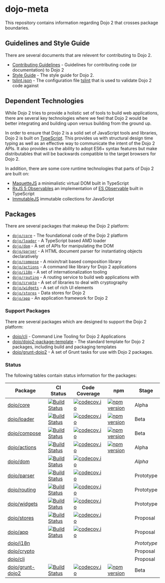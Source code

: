 # dojo-meta

This repository contains information regarding Dojo 2 that crosses package boundaries.

## Guidelines and Style Guide

There are several documents that are relevent for contributing to Dojo 2.

* [Contributing Guidelines](CONTRIBUTING.md) - Guidelines for contributing code (or documentation) to Dojo 2
* [Style Guide](STYLE.md) - The style guide for Dojo 2.
* [tslint.json](tslint.json) - The configuration file [tslint](http://palantir.github.io/tslint/) that is used to validate Dojo 2 code against

## Dependent Technologies

While Dojo 2 tries to provide a holistic set of tools to build web applications, there are several key technologies where we feel that Dojo 2 would be better integrating and building upon versus building from the ground up.

In order to ensure that Dojo 2 is a solid set of JavaScript tools and libraries, Dojo 2 is built on [TypeScript](http://www.typescriptlang.org/).  This provides us with structural design time typing as well as an effective way to communicate the intent of the Dojo 2 APIs.  It also provides us the ability to adopt ES6+ syntax features but make distributables that will be backwards compatible to the target browsers for Dojo 2.

In addition, there are some core runtime technologies that parts of Dojo 2 are built on:

* [MaquetteJS](http://maquettejs.org/) a minimalistic virtual DOM built in TypeScript
* [RxJS 5 Observables](https://github.com/ReactiveX/RxJS) an implementation of [ES Observable](https://zenparsing.github.io/es-observable/) built in TypeScript
* [ImmutableJS](https://facebook.github.io/immutable-js/) immutable collections for JavaScript

## Packages

There are several packages that makeup the Dojo 2 platform:

* [`dojo/core`](https://github.com/dojo/core) - The foundational code of the Dojo 2 platform
* [`dojo/loader`](https://github.com/dojo/loader) - A TypeScript based AMD loader
* [`dojo/dom`](https://github.com/dojo/dom) - A set of APIs for manipulating the DOM
* [`dojo/parser`](https://github.com/dojo/parser) - A HTML document parser for instantiating objects declaratively
* [`dojo/compose`](https://github.com/dojo/compose) - A mixin/trait based composition library
* [`dojo/actions`](https://github.com/dojo/actions) - A command like library for Dojo 2 applications
* [`dojo/i18n`](https://github.com/dojo/i18n) - A set of internationalization tooling
* [`dojo/routing`](https://github.com/dojo/routing) - A routing service to build web applications with
* [`dojo/crypto`](https://github.com/dojo/crypto) - A set of libraries to deal with cryptography
* [`dojo/widgets`](https://github.com/dojo/widgets) - A set of rich UI elements
* [`dojo/stores`](https://github.com/dojo/stores) - Data stores for Dojo 2
* [`dojo/app`](https://github.com/dojo/app) - An application framework for Dojo 2

### Support Packages

There are several packages which are designed to support the Dojo 2 platform:

* [dojo/cli](https://github.com/dojo/cli) - Command Line Tooling for Dojo 2 Applications
* [dojo/dojo2-package-template](https://github.com/dojo/dojo2-package-template) - The standard template for Dojo 2 packages, including build and packaging templates
* [dojo/grunt-dojo2](https://github.com/dojo/grunt-dojo2) - A set of Grunt tasks for use with Dojo 2 packages.

### Status

The following tables contain status information for the packages:

|Package|CI Status|Code Coverage|npm       |Stage|
|-------|---------|-------------|----------|-----|
|[dojo/core](https://github.com/dojo/core)|[![Build Status](https://travis-ci.org/dojo/core.svg?branch=master)](https://travis-ci.org/dojo/core)|[![codecov.io](https://codecov.io/gh/dojo/core/branch/master/graph/badge.svg)](http://codecov.io/gh/dojo/core/branch/master)|[![npm version](https://badge.fury.io/js/dojo-core.svg)](http://badge.fury.io/js/dojo-core)|Alpha|
|[dojo/loader](https://github.com/dojo/loader)|[![Build Status](https://travis-ci.org/dojo/loader.svg?branch=master)](https://travis-ci.org/dojo/loader)|[![codecov.io](http://codecov.io/gh/dojo/loader/branch/master/graph/badge.svg)](http://codecov.io/gh/dojo/loader/branch/master)|[![npm version](https://badge.fury.io/js/dojo-loader.svg)](http://badge.fury.io/js/dojo-loader)|Beta|
|[dojo/compose](https://github.com/dojo/compose)|[![Build Status](https://travis-ci.org/dojo/compose.svg?branch=master)](https://travis-ci.org/dojo/compose)|[![codecov.io](http://codecov.io/gh/dojo/compose/branch/master/graph/badge.svg)](http://codecov.io/gh/dojo/compose/branch/master)|[![npm version](https://badge.fury.io/js/dojo-compose.svg)](http://badge.fury.io/js/dojo-compose)|Beta|
|[dojo/actions](https://github.com/dojo/actions)|[![Build Status](https://travis-ci.org/dojo/actions.svg?branch=master)](https://travis-ci.org/dojo/actions)|[![codecov.io](http://codecov.io/gh/dojo/actions/branch/master/graph/badge.svg)](http://codecov.io/gh/dojo/actions/branch/master)|[![npm version](https://badge.fury.io/js/dojo-actions.svg)](http://badge.fury.io/js/dojo-actions)|Alpha|
|[dojo/dom](https://github.com/dojo/dom)|[![Build Status](https://travis-ci.org/dojo/dom.svg?branch=master)](https://travis-ci.org/dojo/dom)|[![codecov.io](http://codecov.io/gh/dojo/dom/branch/master/graph/badge.svg)](http://codecov.io/gh/dojo/dom/branch/master)| |*Alpha*|
|[dojo/parser](https://github.com/dojo/parser)|[![Build Status](https://travis-ci.org/dojo/parser.svg?branch=master)](https://travis-ci.org/dojo/parser)|[![codecov.io](http://codecov.io/gh/dojo/parser/branch/master/graph/badge.svg)](http://codecov.io/gh/dojo/parser/branch/master)| |Prototype|
|[dojo/routing](https://github.com/dojo/routing)|[![Build Status](https://travis-ci.org/dojo/routing.svg?branch=master)](https://travis-ci.org/dojo/routing)|[![codecov.io](http://codecov.io/gh/dojo/routing/branch/master/graph/badge.svg)](http://codecov.io/gh/dojo/routing/branch/master)| |Prototype|
|[dojo/widgets](https://github.com/dojo/widgets)|[![Build Status](https://travis-ci.org/dojo/widgets.svg?branch=master)](https://travis-ci.org/dojo/widgets)|[![codecov.io](http://codecov.io/gh/dojo/widgets/branch/master/graph/badge.svg)](http://codecov.io/gh/dojo/widgets/branch/master)| |Prototype|
|[dojo/stores](https://github.com/dojo/stores)|[![Build Status](https://travis-ci.org/dojo/stores.svg?branch=master)](https://travis-ci.org/dojo/stores)|[![codecov.io](http://codecov.io/gh/dojo/stores/branch/master/graph/badge.svg)](http://codecov.io/gh/dojo/stores/branch/master)| |Proposal|
|[dojo/app](https://github.com/dojo/app)|[![Build Status](https://travis-ci.org/dojo/app.svg?branch=master)](https://travis-ci.org/dojo/app)|[![codecov.io](https://codecov.io/gh/dojo/app/branch/master/graph/badge.svg)](http://codecov.io/gh/dojo/app/branch/master)| |Proposal|
|[dojo/i18n](https://github.com/dojo/i18n)| | | |*Prototype*|
|[dojo/crypto](https://github.com/dojo/crypto)| | | |Proposal|
|[dojo/cli](https://github.com/dojo/cli/)| | | |Proposal|
|[dojo/grunt-dojo2](https://github.com/dojo/grunt-dojo2/)|[![Build Status](https://travis-ci.org/dojo/grunt-dojo2.svg?branch=master)](https://travis-ci.org/dojo/grunt-dojo2)|[![codecov.io](http://codecov.io/gh/dojo/grunt-dojo2/branch/master/graph/badge.svg)](http://codecov.io/gh/dojo/grunt-dojo2/branch/master)|[![npm version](https://badge.fury.io/js/grunt-dojo2.svg)](http://badge.fury.io/js/grunt-dojo2)|Beta|
